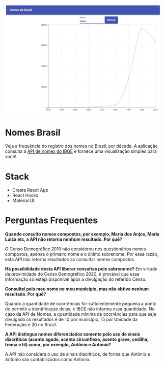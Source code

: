 ![Nomes do Brasil](https://github.com/gurgelrenan/nomes-brasil/blob/main/public/app_preview.png)

# Nomes Brasil

Veja a frequência do registro dos nomes no Brasil, por década. A aplicação consulta a [API de nomes do IBGE](https://servicodados.ibge.gov.br/api/docs/nomes?versao=2) e fornece uma visualização simples para você!

# Stack
- Create React App
- React Hooks
- Material UI

# Perguntas Frequentes

**Quando consulto nomes compostos, por exemplo, Maria dos Anjos, Maria Luiza etc, a API não retorna nenhum resultado. Por quê?**

O Censo Demográfico 2010 não considerou nos questionários nomes compostos, apenas o primeiro nome e o último sobrenome. Por essa razão, esta API não retorna resultados ao consultar nomes compostos.


**Há possibilidade desta API liberar consultas pelo sobrenome?**
Em virtude da proximidade do Censo Demográfico 2020, é provável que essa informação só esteja disponível após a divulgação do referido Censo.


**Consultei pelo meu nome no meu município, mas não obtive nenhum resultado. Por quê?**

Quando a quantidade de ocorrências for suficientemente pequena a ponto de permitir a identificação delas, o IBGE não informa essa quantidade. No caso da API de Nomes, a quantidade mínima de ocorrências para que seja divulgado os resultados é de 10 por município, 15 por Unidade da Federação e 20 no Brasil.


**A API distingue nomes diferenciados somente pelo uso de sinais diacríticos (acento agudo, acento circunflexo, acento grave, cedilha, trema e til) como, por exemplo, Antônio e Antonio?**

A API não considera o uso de sinais diacríticos, de forma que Antônio e Antonio são contabilizados como Antonio.
